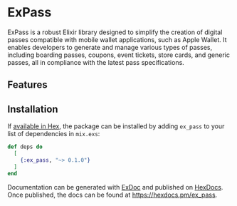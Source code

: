 # ExPass

ExPass is a robust Elixir library designed to simplify the creation of digital passes
compatible with mobile wallet applications, such as Apple Wallet. It enables developers
to generate and manage various types of passes, including boarding passes, coupons,
event tickets, store cards, and generic passes, all in compliance with the latest
pass specifications.

## Features

## Installation

If [available in Hex](https://hex.pm/docs/publish), the package can be installed
by adding `ex_pass` to your list of dependencies in `mix.exs`:

```elixir
def deps do
  [
    {:ex_pass, "~> 0.1.0"}
  ]
end
```

Documentation can be generated with [ExDoc](https://github.com/elixir-lang/ex_doc)
and published on [HexDocs](https://hexdocs.pm). Once published, the docs can
be found at <https://hexdocs.pm/ex_pass>.

